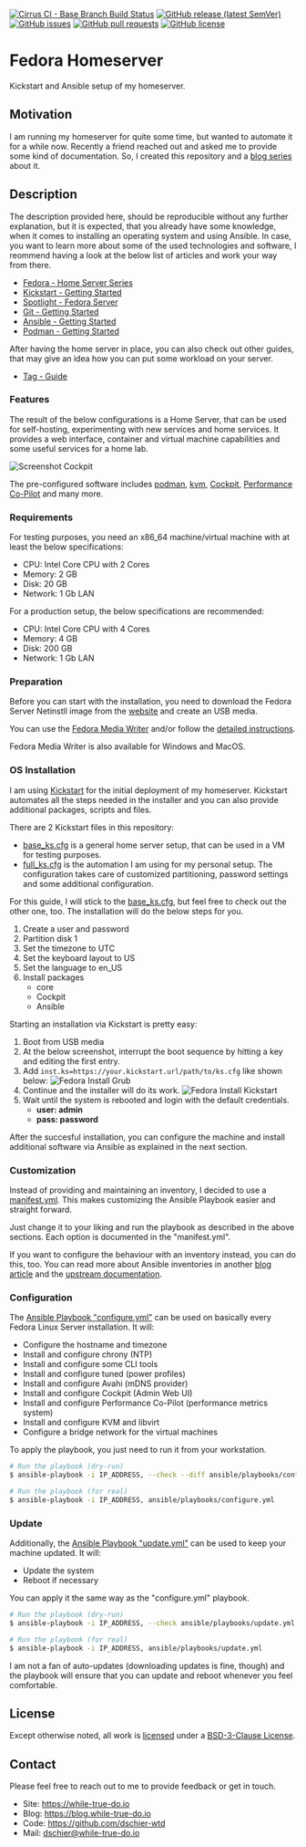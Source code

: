 <!--
reference: https://www.makeareadme.com/
reference: https://commonmark.org/
-->

[![Cirrus CI - Base Branch Build Status](https://img.shields.io/cirrus/github/dschier-wtd/fedora-homeserver?logo=Cirrus-ci)](https://cirrus-ci.com/github/dschier-wtd/fedora-homeserver)
[![GitHub release (latest SemVer)](https://img.shields.io/github/v/release/dschier-wtd/fedora-homeserver?logo=GitHub&label=Release&sort=semver)](https://github.com/dschier-wtd/fedora-homeserver/releases)
[![GitHub issues](https://img.shields.io/github/issues/dschier-wtd/fedora-homeserver)](https://github.com/dschier-wtd/fedora-homeserver/issues)
[![GitHub pull requests](https://img.shields.io/github/issues-pr/dschier-wtd/fedora-homeserver)](https://github.com/dschier-wtd/fedora-homeserver/pulls)
[![GitHub license](https://img.shields.io/github/license/dschier-wtd/fedora-homeserver)](https://github.com/dschier-wtd/fedora-homeserver/blob/main/LICENSE)

# Fedora Homeserver

Kickstart and Ansible setup of my homeserver.

## Motivation

I am running my homeserver for quite some time, but wanted to automate it for
a while now. Recently a friend reached out and asked me to provide some kind of
documentation. So, I created this repository and a
[blog series](https://blog.while-true-do.io/fedora-home-server-intro-concept/)
about it.

## Description

The description provided here, should be reproducible without any further
explanation, but it is expected, that you already have some knowledge, when it
comes to installing an operating system and using Ansible. In case, you want to
learn more about some of the used technologies and software, I reommend having a
look at the below list of articles and work your way from there.

- [Fedora - Home Server Series](https://blog.while-true-do.io/fedora-home-server-intro-concept/)
- [Kickstart - Getting Started](https://blog.while-true-do.io/kickstart-getting-started/)
- [Spotlight - Fedora Server](https://blog.while-true-do.io/spotlight-fedora-server/)
- [Git - Getting Started](https://blog.while-true-do.io/git-getting-started/)
- [Ansible - Getting Started](https://blog.while-true-do.io/ansible-getting-started/)
- [Podman - Getting Started](https://blog.while-true-do.io/podman-getting-started/)

After having the home server in place, you can also check out other guides, that
may give an idea how you can put some workload on your server.

- [Tag - Guide](https://blog.while-true-do.io/tag/guide/)

### Features

The result of the below configurations is a Home Server, that can be used for
self-hosting, experimenting with new services and home services. It provides a
web interface, container and virtual machine capabilities and some useful
services for a home lab.

![Screenshot Cockpit](assets/fedora_homeserver_cockpit.png)

The pre-configured software includes [podman](https://podman.io),
[kvm](https://www.linux-kvm.org/page/Main_Page),
[Cockpit](https://cockpit-project.org), [Performance Co-Pilot](https://pcp.io)
and many more.

### Requirements

For testing purposes, you need an x86_64 machine/virtual machine with at least
the below specifications:

- CPU: Intel Core CPU with 2 Cores
- Memory: 2 GB
- Disk: 20 GB
- Network: 1 Gb LAN

For a production setup, the below specifications are recommended:

- CPU: Intel Core CPU with 4 Cores
- Memory: 4 GB
- Disk: 200 GB
- Network: 1 Gb LAN

### Preparation

Before you can start with the installation, you need to download the Fedora
Server Netinstll image from the
[website](https://getfedora.org/en/server/download/) and create an USB media.

You can use the
[Fedora Media Writer](https://flathub.org/apps/details/org.fedoraproject.MediaWriter)
and/or follow the
[detailed instructions](https://docs.fedoraproject.org/en-US/quick-docs/creating-and-using-a-live-installation-image/).

Fedora Media Writer is also available for Windows and MacOS.

### OS Installation

I am using [Kickstart](https://pykickstart.readthedocs.io/en/latest/) for the
initial deployment of my homeserver. Kickstart automates all the steps needed in
the installer and you can also provide additional packages, scripts and files.

There are 2 Kickstart files in this repository:

- [base_ks.cfg](./kickstart/base_ks.cfg) is a general home server setup, that
  can be used in a VM for testing purposes.
- [full_ks.cfg](./kickstart/full_ks.cfg) is the automation I am using for my
  personal setup. The configuration takes care of customized partitioning,
  password settings and some additional configuration.

For this guide, I will stick to the [base_ks.cfg](./kickstart/base_ks.cfg), but
feel free to check out the other one, too. The installation will do the below
steps for you.

1. Create a user and password
2. Partition disk 1
3. Set the timezone to UTC
4. Set the keyboard layout to US
5. Set the language to en_US
6. Install packages
   - core
   - Cockpit
   - Ansible

Starting an installation via Kickstart is pretty easy:

1. Boot from USB media
2. At the below screenshot, interrupt the boot sequence by hitting a key and
   editing the first entry.
3. Add `inst.ks=https://your.kickstart.url/path/to/ks.cfg` like shown below:
   ![Fedora Install Grub](./assets/fedora_install_grub.png)
4. Continue and the installer will do its work.
   ![Fedora Install Kickstart](./assets/fedora_install_kickstart.png)
5. Wait until the system is rebooted and login with the default credentials.
   - **user: admin**
   - **pass: password**

After the succesful installation, you can configure the machine and install
additional software via Ansible as explained in the next section.

### Customization

Instead of providing and maintaining an inventory, I decided to use a
[manifest.yml](./ansible/manifest.yml). This makes customizing the Ansible
Playbook easier and straight forward.

Just change it to your liking and run the playbook as described in the above
sections. Each option is documented in the "manifest.yml".

If you want to configure the behaviour with an inventory instead, you can do
this, too. You can read more about Ansible inventories in another
[blog article](https://blog.while-true-do.io/ansible-inventories-1/) and the
[upstream documentation](https://docs.ansible.com/ansible/latest/user_guide/playbooks_inventory.html).

### Configuration

The [Ansible Playbook "configure.yml"](./ansible/playbooks/configure.yml) can be
used on basically every Fedora Linux Server installation. It will:

- Configure the hostname and timezone
- Install and configure chrony (NTP)
- Install and configure some CLI tools
- Install and configure tuned (power profiles)
- Install and configure Avahi (mDNS provider)
- Install and configure Cockpit (Admin Web UI)
- Install and configure Performance Co-Pilot (performance metrics system)
- Install and configure KVM and libvirt
- Configure a bridge network for the virtual machines

To apply the playbook, you just need to run it from your workstation.

```bash
# Run the playbook (dry-run)
$ ansible-playbook -i IP_ADDRESS, --check --diff ansible/playbooks/configure.yml

# Run the playbook (for real)
$ ansible-playbook -i IP_ADDRESS, ansible/playbooks/configure.yml
```

### Update

Additionally, the [Ansible Playbook "update.yml"](./ansible/playbooks/update.yml)
can be used to keep your machine updated. It will:

- Update the system
- Reboot if necessary

You can apply it the same way as the "configure.yml" playbook.

```bash
# Run the playbook (dry-run)
$ ansible-playbook -i IP_ADDRESS, --check ansible/playbooks/update.yml

# Run the playbook (for real)
$ ansible-playbook -i IP_ADDRESS, ansible/playbooks/update.yml
```

I am not a fan of auto-updates (downloading updates is fine, though) and the
playbook will ensure that you can update and reboot whenever you feel
comfortable.

## License

Except otherwise noted, all work is [licensed](LICENSE) under a
[BSD-3-Clause License](https://opensource.org/licenses/BSD-3-Clause).

## Contact

Please feel free to reach out to me to provide feedback or get in touch.

- Site: <https://while-true-do.io>
- Blog: <https://blog.while-true-do.io>
- Code: <https://github.com/dschier-wtd>
- Mail: [dschier@while-true-do.io](mailto:dschier@while-true-do.io)
